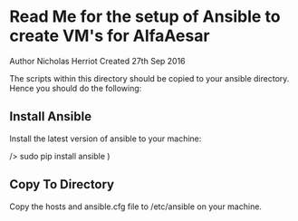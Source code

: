 Read Me for the setup of Ansible to create VM's for AlfaAesar
================


Author Nicholas Herriot
Created 27th Sep 2016

The scripts within this directory should be copied to your ansible directory.
Hence you should do the following:

## Install Ansible

Install the latest version of ansible to your machine:

/>  sudo pip install ansible )

## Copy To Directory

Copy the hosts and ansible.cfg file to /etc/ansible on your machine.

